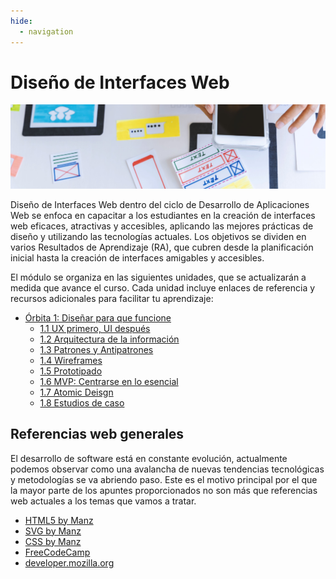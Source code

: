 ```yaml
---
hide:
  - navigation
---
```


# Diseño de Interfaces Web

![](assets/referencias.jpg)


Diseño de Interfaces Web dentro del ciclo de Desarrollo de Aplicaciones Web se enfoca en capacitar a los estudiantes en la creación de interfaces web eficaces, atractivas y accesibles, aplicando las mejores prácticas de diseño y utilizando las tecnologías actuales. Los objetivos se dividen en varios Resultados de Aprendizaje (RA), que cubren desde la planificación inicial hasta la creación de interfaces amigables y accesibles.

El módulo se organiza en las siguientes unidades, que se actualizarán a medida que avance el curso. Cada unidad incluye enlaces de referencia y recursos adicionales para facilitar tu aprendizaje:

* [Órbita 1: Diseñar para que funcione](orbita1.1-disenar-para-que-funcione.md)
  * [1.1 UX primero, UI después](orbita1.1-disenar-para-que-funcione.md)
  * [1.2 Arquitectura de la información](orbita1.2-arquitectura-de-la-informacion.md)
  * [1.3 Patrones y Antipatrones](orbita1.3-patrones-y-antipatrones.md)
  * [1.4 Wireframes](orbita1.4-wireframes.md)
  * [1.5 Prototipado](orbita1.5-prototipado.md)
  * [1.6 MVP: Centrarse en lo esencial](orbita1.6%20MVP%3A%20Centrarse%20en%20lo%20esencial.md)
  * [1.7 Atomic Deisgn](orbita1.7-componentes-reutilizables.md)
  * [1.8 Estudios de caso](orbita1.8%20estudios-de-caso.md)


## Referencias web generales

El desarrollo de software está en constante evolución, actualmente podemos observar como una avalancha de nuevas tendencias tecnológicas y metodologías se va abriendo paso. Este es el motivo principal por el que la mayor parte de los apuntes proporcionados no son más que referencias web actuales a los temas que vamos a tratar.

* [HTML5 by Manz](https://lenguajehtml.com/html/)
* [SVG by Manz](https://lenguajehtml.com/svg/)
* [CSS by Manz](https://lenguajecss.com/css/)
* [FreeCodeCamp](https://www.freecodecamp.org/)
* [developer.mozilla.org](https://developer.mozilla.org/es/docs/Web/JavaScript)


